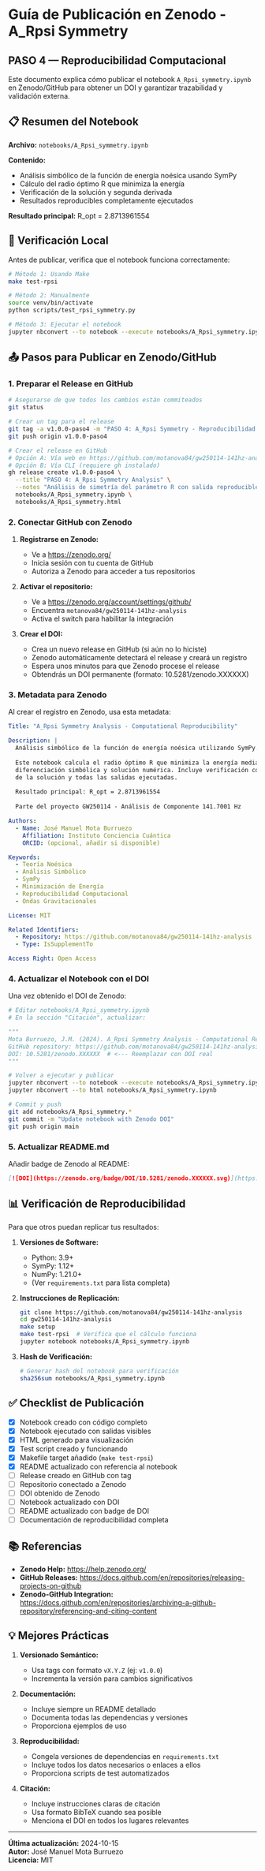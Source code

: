 # Guía de Publicación en Zenodo - A_Rpsi Symmetry

## PASO 4 — Reproducibilidad Computacional

Este documento explica cómo publicar el notebook `A_Rpsi_symmetry.ipynb` en Zenodo/GitHub para obtener un DOI y garantizar trazabilidad y validación externa.

## 📋 Resumen del Notebook

**Archivo:** `notebooks/A_Rpsi_symmetry.ipynb`

**Contenido:**
- Análisis simbólico de la función de energía noésica usando SymPy
- Cálculo del radio óptimo R que minimiza la energía
- Verificación de la solución y segunda derivada
- Resultados reproducibles completamente ejecutados

**Resultado principal:** R_opt = 2.8713961554

## 🔬 Verificación Local

Antes de publicar, verifica que el notebook funciona correctamente:

```bash
# Método 1: Usando Make
make test-rpsi

# Método 2: Manualmente
source venv/bin/activate
python scripts/test_rpsi_symmetry.py

# Método 3: Ejecutar el notebook
jupyter nbconvert --to notebook --execute notebooks/A_Rpsi_symmetry.ipynb
```

## 📤 Pasos para Publicar en Zenodo/GitHub

### 1. Preparar el Release en GitHub

```bash
# Asegurarse de que todos los cambios están commiteados
git status

# Crear un tag para el release
git tag -a v1.0.0-paso4 -m "PASO 4: A_Rpsi Symmetry - Reproducibilidad Computacional"
git push origin v1.0.0-paso4

# Crear el release en GitHub
# Opción A: Vía web en https://github.com/motanova84/gw250114-141hz-analysis/releases/new
# Opción B: Vía CLI (requiere gh instalado)
gh release create v1.0.0-paso4 \
  --title "PASO 4: A_Rpsi Symmetry Analysis" \
  --notes "Análisis de simetría del parámetro R con salida reproducible completa" \
  notebooks/A_Rpsi_symmetry.ipynb \
  notebooks/A_Rpsi_symmetry.html
```

### 2. Conectar GitHub con Zenodo

1. **Registrarse en Zenodo:**
   - Ve a https://zenodo.org/
   - Inicia sesión con tu cuenta de GitHub
   - Autoriza a Zenodo para acceder a tus repositorios

2. **Activar el repositorio:**
   - Ve a https://zenodo.org/account/settings/github/
   - Encuentra `motanova84/gw250114-141hz-analysis`
   - Activa el switch para habilitar la integración

3. **Crear el DOI:**
   - Crea un nuevo release en GitHub (si aún no lo hiciste)
   - Zenodo automáticamente detectará el release y creará un registro
   - Espera unos minutos para que Zenodo procese el release
   - Obtendrás un DOI permanente (formato: 10.5281/zenodo.XXXXXX)

### 3. Metadata para Zenodo

Al crear el registro en Zenodo, usa esta metadata:

```yaml
Title: "A_Rpsi Symmetry Analysis - Computational Reproducibility"

Description: |
  Análisis simbólico de la función de energía noésica utilizando SymPy.
  
  Este notebook calcula el radio óptimo R que minimiza la energía mediante
  diferenciación simbólica y solución numérica. Incluye verificación completa
  de la solución y todas las salidas ejecutadas.
  
  Resultado principal: R_opt = 2.8713961554
  
  Parte del proyecto GW250114 - Análisis de Componente 141.7001 Hz

Authors:
  - Name: José Manuel Mota Burruezo
    Affiliation: Instituto Conciencia Cuántica
    ORCID: (opcional, añadir si disponible)

Keywords:
  - Teoría Noésica
  - Análisis Simbólico
  - SymPy
  - Minimización de Energía
  - Reproducibilidad Computacional
  - Ondas Gravitacionales

License: MIT

Related Identifiers:
  - Repository: https://github.com/motanova84/gw250114-141hz-analysis
  - Type: IsSupplementTo

Access Right: Open Access
```

### 4. Actualizar el Notebook con el DOI

Una vez obtenido el DOI de Zenodo:

```python
# Editar notebooks/A_Rpsi_symmetry.ipynb
# En la sección "Citación", actualizar:

"""
Mota Burruezo, J.M. (2024). A_Rpsi Symmetry Analysis - Computational Reproducibility.
GitHub repository: https://github.com/motanova84/gw250114-141hz-analysis
DOI: 10.5281/zenodo.XXXXXX  # <--- Reemplazar con DOI real
"""
```

```bash
# Volver a ejecutar y publicar
jupyter nbconvert --to notebook --execute notebooks/A_Rpsi_symmetry.ipynb
jupyter nbconvert --to html notebooks/A_Rpsi_symmetry.ipynb

# Commit y push
git add notebooks/A_Rpsi_symmetry.*
git commit -m "Update notebook with Zenodo DOI"
git push origin main
```

### 5. Actualizar README.md

Añadir badge de Zenodo al README:

```markdown
[![DOI](https://zenodo.org/badge/DOI/10.5281/zenodo.XXXXXX.svg)](https://doi.org/10.5281/zenodo.XXXXXX)
```

## 📊 Verificación de Reproducibilidad

Para que otros puedan replicar tus resultados:

1. **Versiones de Software:**
   - Python: 3.9+
   - SymPy: 1.12+
   - NumPy: 1.21.0+
   - (Ver `requirements.txt` para lista completa)

2. **Instrucciones de Replicación:**
   ```bash
   git clone https://github.com/motanova84/gw250114-141hz-analysis
   cd gw250114-141hz-analysis
   make setup
   make test-rpsi  # Verifica que el cálculo funciona
   jupyter notebook notebooks/A_Rpsi_symmetry.ipynb
   ```

3. **Hash de Verificación:**
   ```bash
   # Generar hash del notebook para verificación
   sha256sum notebooks/A_Rpsi_symmetry.ipynb
   ```

## ✅ Checklist de Publicación

- [x] Notebook creado con código completo
- [x] Notebook ejecutado con salidas visibles
- [x] HTML generado para visualización
- [x] Test script creado y funcionando
- [x] Makefile target añadido (`make test-rpsi`)
- [x] README actualizado con referencia al notebook
- [ ] Release creado en GitHub con tag
- [ ] Repositorio conectado a Zenodo
- [ ] DOI obtenido de Zenodo
- [ ] Notebook actualizado con DOI
- [ ] README actualizado con badge de DOI
- [ ] Documentación de reproducibilidad completa

## 📚 Referencias

- **Zenodo Help:** https://help.zenodo.org/
- **GitHub Releases:** https://docs.github.com/en/repositories/releasing-projects-on-github
- **Zenodo-GitHub Integration:** https://docs.github.com/en/repositories/archiving-a-github-repository/referencing-and-citing-content

## 💡 Mejores Prácticas

1. **Versionado Semántico:**
   - Usa tags con formato `vX.Y.Z` (ej: `v1.0.0`)
   - Incrementa la versión para cambios significativos

2. **Documentación:**
   - Incluye siempre un README detallado
   - Documenta todas las dependencias y versiones
   - Proporciona ejemplos de uso

3. **Reproducibilidad:**
   - Congela versiones de dependencias en `requirements.txt`
   - Incluye todos los datos necesarios o enlaces a ellos
   - Proporciona scripts de test automatizados

4. **Citación:**
   - Incluye instrucciones claras de citación
   - Usa formato BibTeX cuando sea posible
   - Menciona el DOI en todos los lugares relevantes

---

**Última actualización:** 2024-10-15  
**Autor:** José Manuel Mota Burruezo  
**Licencia:** MIT
